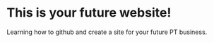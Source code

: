 # This is your future website!

Learning how to github and create a site for your future PT business. 
